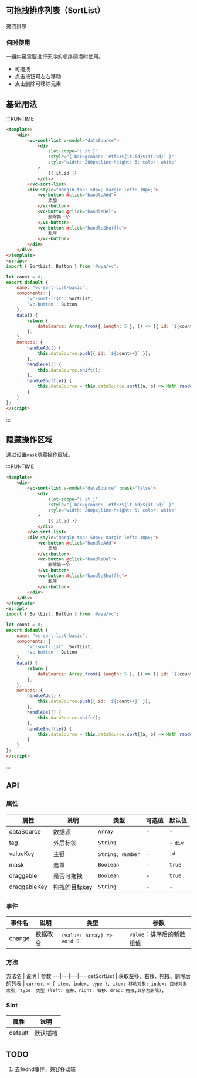 ## 可拖拽排序列表（SortList）
拖拽排序

### 何时使用
一组内容需要进行无序的顺序调换时使用。
- 可拖拽
- 点击按钮可左右移动
- 点击删除可移除元素

## 基础用法

:::RUNTIME
```html
<template>
	<div>
		<vc-sort-list v-model="dataSource">
			<div
				slot-scope="{ it }"
				:style="{ background: `#ff33${it.id}${it.id}` }"
				style="width: 200px;line-height: 5; color: white"
			>
				{{ it.id }}
			</div>
		</vc-sort-list>
		<div style="margin-top: 50px; margin-left: 10px;">
			<vc-button @click="handleAdd">
				添加
			</vc-button>
			<vc-button @click="handleDel">
				删除第一个
			</vc-button>
			<vc-button @click="handleShuffle">
				乱序
			</vc-button>
		</div>
	</div>
</template>
<script>
import { SortList, Button } from '@wya/vc';

let count = 0;
export default {
	name: "vc-sort-list-basic",
	components: {
		'vc-sort-list': SortList,
		'vc-button': Button
	},
	data() {
		return {
			dataSource: Array.from({ length: 5 }, () => ({ id: `${count++}` }))
		};
	},
	methods: {
		handleAdd() {
			this.dataSource.push({ id: `${count++}` });
		},
		handleDel() {
			this.dataSource.shift();
		},
		handleShuffle() {
			this.dataSource = this.dataSource.sort((a, b) => Math.random() - 0.5);
		}
	}
};
</script>
```
:::

## 隐藏操作区域
通过设置`mask`隐藏操作区域。

:::RUNTIME
```html
<template>
	<div>
		<vc-sort-list v-model="dataSource" :mask="false">
			<div
				slot-scope="{ it }"
				:style="{ background: `#ff33${it.id}${it.id}` }"
				style="width: 200px;line-height: 5; color: white"
			>
				{{ it.id }}
			</div>
		</vc-sort-list>
		<div style="margin-top: 50px; margin-left: 10px;">
			<vc-button @click="handleAdd">
				添加
			</vc-button>
			<vc-button @click="handleDel">
				删除第一个
			</vc-button>
			<vc-button @click="handleShuffle">
				乱序
			</vc-button>
		</div>
	</div>
</template>
<script>
import { SortList, Button } from '@wya/vc';

let count = 0;
export default {
	name: "vc-sort-list-basic",
	components: {
		'vc-sort-list': SortList,
		'vc-button': Button
	},
	data() {
		return {
			dataSource: Array.from({ length: 5 }, () => ({ id: `${count++}` }))
		};
	},
	methods: {
		handleAdd() {
			this.dataSource.push({ id: `${count++}` });
		},
		handleDel() {
			this.dataSource.shift();
		},
		handleShuffle() {
			this.dataSource = this.dataSource.sort((a, b) => Math.random() - 0.5);
		}
	}
};
</script>
```
:::

## API

### 属性
属性 | 说明 | 类型 | 可选值 | 默认值
---|---|---|---|---
dataSource | 数据源 | `Array` | - | -
tag | 外层标签 | `String` | | - `div`
valueKey | 主键 | `String`、`Number` | - | `id`
mask | 遮罩 | `Boolean` | - | `true`
draggable | 是否可拖拽 | `Boolean` | - | `true`
draggableKey | 拖拽的目标key | `String` | - | -

### 事件
事件名 | 说明 | 类型 | 参数
---|---|---|---
change | 数据改变 | `(value: Array) => void 0` | `value`：排序后的新数组值

### 方法
方法名 | 说明 | 参数
---|---|---|---
getSortList | 获取左移、右移、拖拽、删除后的列表 | `current = { item, index, type }, item: 移动对象; index: 目标对象索引; type: 类型 (left: 左移、right: 右移、drag: 拖拽,其余为删除); `

### Slot
属性 | 说明
---|---
default | 默认插槽

## TODO
1. 去掉dnd事件，兼容移动端
